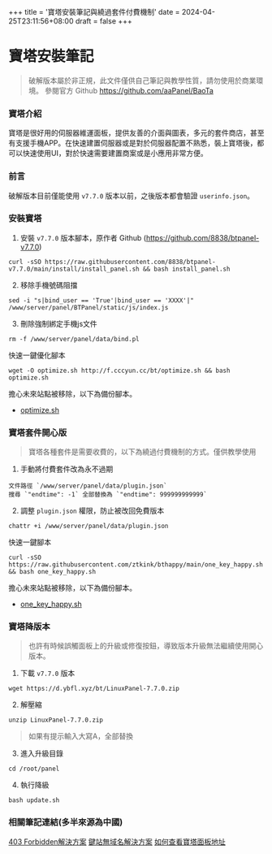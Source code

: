 +++
title = '寶塔安裝筆記與繞過套件付費機制'
date = 2024-04-25T23:11:56+08:00
draft = false
+++

# 寶塔安裝筆記

> 破解版本屬於非正規，此文件僅供自己筆記與教學性質，請勿使用於商業環境。
> 參閱官方 Github https://github.com/aaPanel/BaoTa

### 寶塔介紹
寶塔是很好用的伺服器維運面板，提供友善的介面與圖表，多元的套件商店，甚至有支援手機APP。在快速建置伺服器或是對於伺服器配置不熟悉，裝上寶塔後，都可以快速使用UI，對於快速需要建置商案或是小應用非常方便。

### 前言
破解版本目前僅能使用 `v7.7.0` 版本以前，之後版本都會驗證 `userinfo.json`。

### 安裝寶塔

1. 安裝 `v7.7.0` 版本腳本，原作者 Github (https://github.com/8838/btpanel-v7.7.0)
```
curl -sSO https://raw.githubusercontent.com/8838/btpanel-v7.7.0/main/install/install_panel.sh && bash install_panel.sh
```

2. 移除手機號碼阻擋
```
sed -i "s|bind_user == 'True'|bind_user == 'XXXX'|" /www/server/panel/BTPanel/static/js/index.js
```

3. 刪除強制綁定手機js文件
```
rm -f /www/server/panel/data/bind.pl
```

快速一鍵優化腳本
```
wget -O optimize.sh http://f.cccyun.cc/bt/optimize.sh && bash optimize.sh
```

擔心未來站點被移除，以下為備份腳本。
* [optimize.sh](/files/optimize.sh)

### 寶塔套件開心版
> 寶塔各種套件是需要收費的，以下為繞過付費機制的方式。僅供教學使用

1. 手動將付費套件改為永不過期
```
文件路徑 `/www/server/panel/data/plugin.json`
搜尋 `"endtime": -1` 全部替換為 `"endtime": 999999999999`
```

2. 調整 `plugin.json` 權限，防止被改回免費版本
```
chattr +i /www/server/panel/data/plugin.json
```

快速一鍵腳本
```
curl -sSO https://raw.githubusercontent.com/ztkink/bthappy/main/one_key_happy.sh && bash one_key_happy.sh
```

擔心未來站點被移除，以下為備份腳本。
* [one_key_happy.sh](/files/one_key_happy.sh)


### 寶塔降版本

> 也許有時候誤觸面板上的升級或修復按鈕，導致版本升級無法繼續使用開心版本。

1. 下載 `v7.7.0` 版本
```
wget https://d.ybfl.xyz/bt/LinuxPanel-7.7.0.zip
```

2. 解壓縮
```
unzip LinuxPanel-7.7.0.zip
```
> 如果有提示輸入大寫A，全部替換

3. 進入升級目錄
```
cd /root/panel
```

4. 執行降級
```
bash update.sh
```


### 相關筆記連結(多半來源為中國)

[403 Forbidden解決方案](https://www.wdzzz.com/yunying/idc/2471.html)
[鍵站無域名解決方案](https://blog.csdn.net/dccose/article/details/127012649)
[如何查看寶塔面板地址](https://www.bt.cn/bbs/thread-33886-1-1.html)